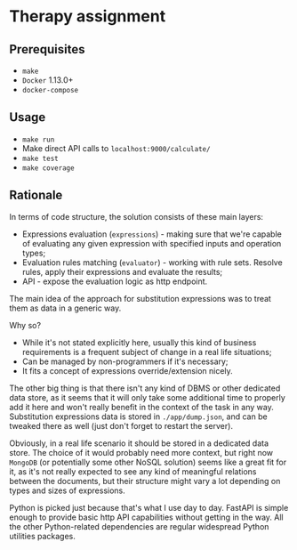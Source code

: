 # Therapy assignment

## Prerequisites
- `make`
- `Docker` 1.13.0+
- `docker-compose`

## Usage
- `make run`
- Make direct API calls to `localhost:9000/calculate/`
- `make test`
- `make coverage`

## Rationale
In terms of code structure, the solution consists of these main layers:
- Expressions evaluation (`expressions`) - making sure that we're capable of evaluating any given expression with specified inputs and operation types;
- Evaluation rules matching (`evaluator`) - working with rule sets. Resolve rules, apply their expressions and evaluate the results;
- API - expose the evaluation logic as http endpoint.

The main idea of the approach for substitution expressions was to treat them as data in a generic way.

Why so?
- While it's not stated explicitly here, usually this kind of business requirements is a frequent subject of change in a real life situations;
- Can be managed by non-programmers if it's necessary;
- It fits a concept of expressions override/extension nicely.

The other big thing is that there isn't any kind of DBMS or other dedicated data store, as it seems that it will only take some additional time to properly add it here and won't really benefit in the context of the task in any way.
Substitution expressions data is stored in `./app/dump.json`, and can be tweaked there as well (just don't forget to restart the server).

Obviously, in a real life scenario it should be stored in a dedicated data store.
The choice of it would probably need more context, but right now `MongoDB` (or potentially some other NoSQL solution) seems like a great fit for it, as it's not really expected to see any kind of meaningful relations between the documents, but their structure might vary a lot depending on types and sizes of expressions.

Python is picked just because that's what I use day to day.
FastAPI is simple enough to provide basic http API capabilities without getting in the way.
All the other Python-related dependencies are regular widespread Python utilities packages.
